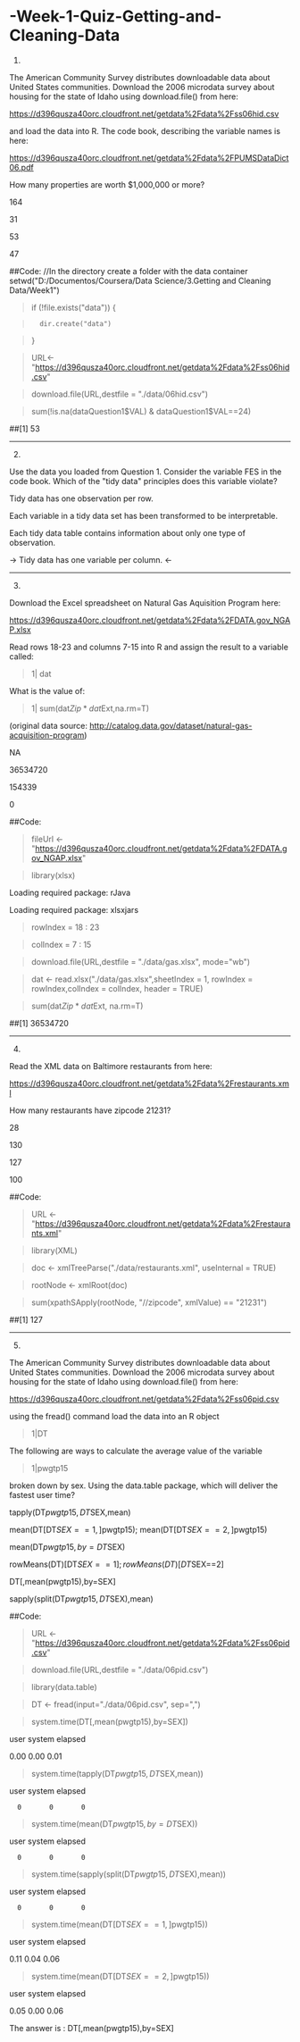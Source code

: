 # -Week-1-Quiz-Getting-and-Cleaning-Data

1)
The American Community Survey distributes downloadable data about United States communities. Download the 2006 microdata survey about housing for the state of Idaho using download.file() from here:

https://d396qusza40orc.cloudfront.net/getdata%2Fdata%2Fss06hid.csv

and load the data into R. The code book, describing the variable names is here:

https://d396qusza40orc.cloudfront.net/getdata%2Fdata%2FPUMSDataDict06.pdf

How many properties are worth $1,000,000 or more?

164

31

53

47

##Code:
//In the directory create a folder with the data container
setwd("D:/Documentos/Coursera/Data Science/3.Getting and Cleaning Data/Week1")
> if (!file.exists("data")) {

>       dir.create("data")

> }

> URL<-"https://d396qusza40orc.cloudfront.net/getdata%2Fdata%2Fss06hid.csv"

> download.file(URL,destfile = "./data/06hid.csv")

> sum(!is.na(dataQuestion1$VAL) & dataQuestion1$VAL==24)

##[1] 53

---
2)
Use the data you loaded from Question 1. Consider the variable FES in the code book. Which of the "tidy data" principles does this variable violate?

Tidy data has one observation per row.

Each variable in a tidy data set has been transformed to be interpretable.

Each tidy data table contains information about only one type of observation.

-> Tidy data has one variable per column. <-

---
3)
Download the Excel spreadsheet on Natural Gas Aquisition Program here:

https://d396qusza40orc.cloudfront.net/getdata%2Fdata%2FDATA.gov_NGAP.xlsx

Read rows 18-23 and columns 7-15 into R and assign the result to a variable called:

> 1| dat

What is the value of:

> 1| sum(dat$Zip*dat$Ext,na.rm=T)

(original data source: http://catalog.data.gov/dataset/natural-gas-acquisition-program)

NA

36534720

154339

0

##Code:

> fileUrl <- "https://d396qusza40orc.cloudfront.net/getdata%2Fdata%2FDATA.gov_NGAP.xlsx"

> library(xlsx)

Loading required package: rJava

Loading required package: xlsxjars

> rowIndex = 18 : 23

> colIndex = 7 : 15

> download.file(URL,destfile = "./data/gas.xlsx", mode="wb")

> dat <- read.xlsx("./data/gas.xlsx",sheetIndex = 1, rowIndex = rowIndex,colIndex = colIndex, header = TRUE)

> sum(dat$Zip * dat$Ext, na.rm=T)

##[1] 36534720

---
4)
Read the XML data on Baltimore restaurants from here:

https://d396qusza40orc.cloudfront.net/getdata%2Fdata%2Frestaurants.xml

How many restaurants have zipcode 21231?

28

130

127

100

##Code:

> URL <- "https://d396qusza40orc.cloudfront.net/getdata%2Fdata%2Frestaurants.xml"

> library(XML)

> doc <- xmlTreeParse("./data/restaurants.xml", useInternal = TRUE)

> rootNode <- xmlRoot(doc)

> sum(xpathSApply(rootNode, "//zipcode", xmlValue) == "21231")

##[1] 127

---
5)
The American Community Survey distributes downloadable data about United States communities. Download the 2006 microdata survey about housing for the state of Idaho using download.file() from here:

https://d396qusza40orc.cloudfront.net/getdata%2Fdata%2Fss06pid.csv

using the fread() command load the data into an R object

> 1|DT

The following are ways to calculate the average value of the variable

> 1|pwgtp15

broken down by sex. Using the data.table package, which will deliver the fastest user time?

tapply(DT$pwgtp15,DT$SEX,mean)

mean(DT[DT$SEX==1,]$pwgtp15); mean(DT[DT$SEX==2,]$pwgtp15)

mean(DT$pwgtp15,by=DT$SEX)

rowMeans(DT)[DT$SEX==1]; rowMeans(DT)[DT$SEX==2]

DT[,mean(pwgtp15),by=SEX]

sapply(split(DT$pwgtp15,DT$SEX),mean)

##Code:

> URL <- "https://d396qusza40orc.cloudfront.net/getdata%2Fdata%2Fss06pid.csv"

> download.file(URL,destfile = "./data/06pid.csv")

> library(data.table)

> DT <- fread(input="./data/06pid.csv", sep=",")

> system.time(DT[,mean(pwgtp15),by=SEX])

   user  system elapsed 
   
   0.00    0.00    0.01 
   
> system.time(tapply(DT$pwgtp15,DT$SEX,mean))

   user  system elapsed 
   
      0       0       0 

> system.time(mean(DT$pwgtp15,by=DT$SEX))

   user  system elapsed 
   
      0       0       0 

> system.time(sapply(split(DT$pwgtp15,DT$SEX),mean))

   user  system elapsed 
   
      0       0       0 
      
> system.time(mean(DT[DT$SEX==1,]$pwgtp15)) 

   user  system elapsed 
   
   0.11    0.04    0.06 
   
> system.time(mean(DT[DT$SEX==2,]$pwgtp15))

   user  system elapsed 
   
   0.05    0.00    0.06 

The answer is : DT[,mean(pwgtp15),by=SEX]
